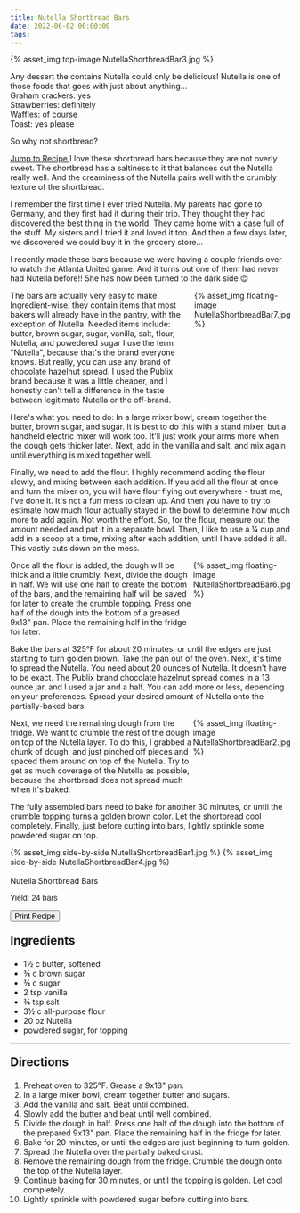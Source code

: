 ```yaml
---
title: Nutella Shortbread Bars
date: 2022-06-02 00:00:00
tags:
---
```


{% asset_img top-image NutellaShortbreadBar3.jpg %}
<div class="post-body">
Any dessert the contains Nutella could only be delicious! Nutella is one of those foods that goes with just about anything... <br>
Graham crackers: yes <br>
Strawberries: definitely <br>
Waffles: of course <br>
Toast: yes please <br>

So why not shortbread? 

<!--more-->

<a class="jump-to-recipe-btn" href="#recipejump"> 
    Jump to Recipe
</a>
I love these shortbread bars because they are not overly sweet. The shortbread has a saltiness to it that balances out the Nutella really well. And the creaminess of the Nutella pairs well with the crumbly texture of the shortbread. 

I remember the first time I ever tried Nutella. My parents had gone to Germany, and they first had it during their trip. They thought they had discovered the best thing in the world. They came home with a case full of the stuff. My sisters and I tried it and loved it too. And then a few days later, we discovered we could buy it in the grocery store... 

I recently made these bars because we were having a couple friends over to watch the Atlanta United game. And it turns out one of them had never had Nutella before!! She has now been turned to the dark side 😊 

<div style="display:flex;">
The bars are actually very easy to make. Ingredient-wise, they contain items that most bakers will already have in the pantry, with the exception of Nutella. 
Needed items include: butter, brown sugar, sugar, vanilla, salt, flour, Nutella, and powedered sugar 
I use the term "Nutella", because that's the brand everyone knows. But really, you can use any brand of chocolate hazelnut spread. I used the Publix brand because it was a little cheaper, and I honestly can't tell a difference in the taste between legitimate Nutella or the off-brand. 
<div>
    {% asset_img floating-image NutellaShortbreadBar7.jpg %}
</div>
</div>

Here's what you need to do: 
In a large mixer bowl, cream together the butter, brown sugar, and sugar. It is best to do this with a stand mixer, but a handheld electric mixer will work too. It'll just work your arms more when the dough gets thicker later. Next, add in the vanilla and salt, and mix again until everything is mixed together well. 

Finally, we need to add the flour. I highly recommend adding the flour slowly, and mixing between each addition. If you add all the flour at once and turn the mixer on, you will have flour flying out everywhere - trust me, I've done it. It's not a fun mess to clean up. And then you have to try to estimate how much flour actually stayed in the bowl to determine how much more to add again. Not worth the effort. So, for the flour, measure out the amount needed and put it in a separate bowl. Then, I like to use a ¼ cup and add in a scoop at a time, mixing after each addition, until I have added it all. This vastly cuts down on the mess. 

<div style="display:flex;">
Once all the flour is added, the dough will be thick and a little crumbly. Next, divide the dough in half. We will use one half to create the bottom of the bars, and the remaining half will be saved for later to create the crumble topping. Press one half of the dough into the bottom of a greased 9x13" pan. Place the remaining half in the fridge for later. 
<div>
    {% asset_img floating-image NutellaShortbreadBar6.jpg %}
</div>
</div>

Bake the bars at 325°F for about 20 minutes, or until the edges are just starting to turn golden brown. Take the pan out of the oven. Next, it's time to spread the Nutella. You need about 20 ounces of Nutella. It doesn't have to be exact. The Publix brand chocolate hazelnut spread comes in a 13 ounce jar, and I used a jar and a half. You can add more or less, depending on your preferences. Spread your desired amount of Nutella onto the partially-baked bars. 

<div style="display:flex;">
Next, we need the remaining dough from the fridge. We want to crumble the rest of the dough on top of the Nutella layer. To do this, I grabbed a chunk of dough, and just pinched off pieces and spaced them around on top of the Nutella. Try to get as much coverage of the Nutella as possible, because the shortbread does not spread much when it's baked. 
<div>
    {% asset_img floating-image NutellaShortbreadBar2.jpg %}
</div>
</div>

The fully assembled bars need to bake for another 30 minutes, or until the crumble topping turns a golden brown color. Let the shortbread cool completely. Finally, just before cutting into bars, lightly sprinkle some powdered sugar on top. 
<div style="display:flex;">
    {% asset_img side-by-side NutellaShortbreadBar1.jpg %}
    {% asset_img side-by-side NutellaShortbreadBar4.jpg %}
</div>

<br>
</div>

<div id="recipejump"></div>
<div id="recipe">
    <div class="recipe-box">
        <div class="recipe-title-box">
            <div>
                <div class="recipe-title-box-title">
                    <div class="recipe-title-box-header">Nutella Shortbread Bars</div>
                </div>
                <p class="recipe-title-box-title" style="font-family: Arial;">Yield: 24 bars</p>
            </div>
            <!-- {% asset_img recipe-title-box-img NutellaShortbreadBar3.jpg %} -->
            <button class="print-recipe"
                    type="button"
                    onclick="printDIV('recipe')" >
                Print Recipe
            </button>
        </div>
        <p style="font-size:150%;"><b>Ingredients</b></p>
        <ul class="post-body">
                <li>1½ c butter, softened</li>
                <li>¾ c brown sugar</li>
                <li>¾ c sugar</li>
                <li>2 tsp vanilla</li>
                <li>¾ tsp salt</li>
                <li>3½ c all-purpose flour</li>
                <li>20 oz Nutella</li>
                <li>powdered sugar, for topping</li>
        </ul>
        <hr style="height:1px;background-color:rgb(189, 189, 189) ">
        <p style="font-size:150%;"><b>Directions</b></p>
        <ol class="post-body">
            <li>Preheat oven to 325°F. Grease a 9x13" pan.</li>
            <li>In a large mixer bowl, cream together butter and sugars.</li>
            <li>Add the vanilla and salt. Beat until combined.</li>
            <li>Slowly add the butter and beat until well combined.</li>
            <li>Divide the dough in half. Press one half of the dough into the bottom of the prepared 9x13" pan. Place the remaining half in the fridge for later.</li>
            <li>Bake for 20 minutes, or until the edges are just beginning to turn golden.</li>
            <li>Spread the Nutella over the partially baked crust.</li>
            <li>Remove the remaining dough from the fridge. Crumble the dough onto the top of the Nutella layer.</li>
            <li>Continue baking for 30 minutes, or until the topping is golden. Let cool completely.</li>
            <li>Lightly sprinkle with powdered sugar before cutting into bars.</li>
        </ol> 
    </div>
</div>

<br>
